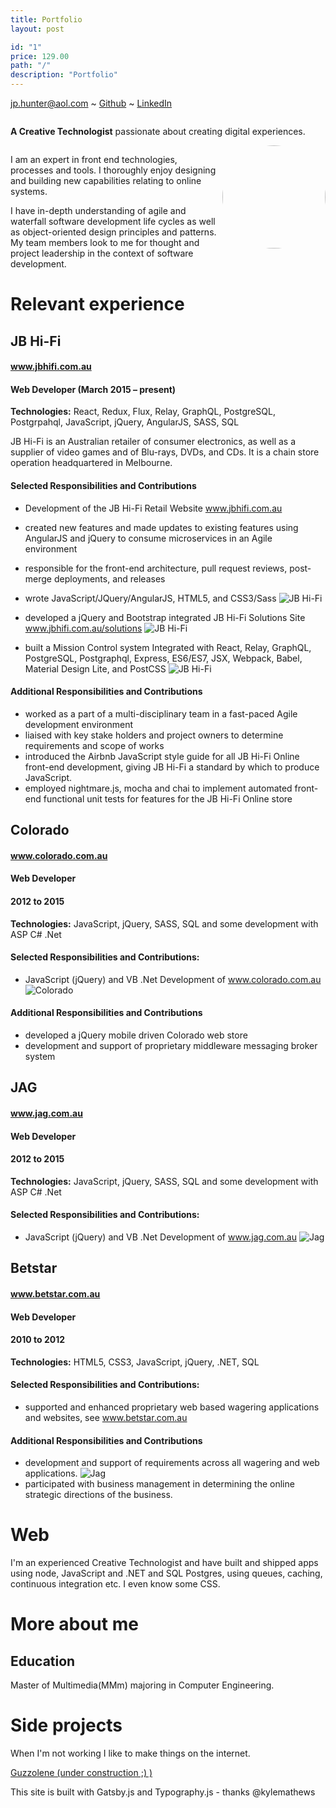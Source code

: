 ```yaml
---
title: Portfolio
layout: post

id: "1"
price: 129.00
path: "/"
description: "Portfolio"
---
```


jp.hunter@aol.com ~ [Github](https://www.github.com/JPHUNTER "Github - JPHUNTER") ~ [LinkedIn](https://www.linkedin.com/in/john-paul-hunter "LinkedIn - JPHUNTER") 

<div>
    <div style="overflow: hidden;">
       <div>
            <p><strong>A Creative Technologist</strong> passionate about creating digital experiences.</p>
       </div>
    </div>
    <div style="float:right; width: auto;">
       <div>
           <img height="165px" style="border-radius: 50%" src="https://www.johnpaulhunter.com/images/jp.jpg">
       </div>
    </div>
</div>

I am an expert in front end technologies, processes and tools. I thoroughly enjoy designing and building new capabilities relating to online systems.

I have in-depth understanding of agile and waterfall software development life cycles as well as object-oriented design principles and patterns. My team members look to me for thought and project leadership in the context of software development.

# Relevant experience

## JB Hi-Fi
#### www.jbhifi.com.au
#### Web Developer (March 2015 – present)
**Technologies:** React, Redux, Flux, Relay, GraphQL, PostgreSQL, Postgrpahql, JavaScript, jQuery, AngularJS, SASS, SQL


JB Hi-Fi is an Australian retailer of consumer electronics, as well as a supplier of video games and of Blu-rays, DVDs, and CDs. It is a chain store operation headquartered in Melbourne.
 #### Selected Responsibilities and Contributions
 
* Development of the JB Hi-Fi Retail Website www.jbhifi.com.au
* created new features and made updates to existing features using AngularJS and jQuery to consume microservices in an Agile environment
* responsible for the front-end architecture, pull request reviews, post-merge deployments, and releases
* wrote JavaScript/JQuery/AngularJS, HTML5, and CSS3/Sass 
![JB Hi-Fi](./images/jb.png "JB Hi-Fi")

* developed a jQuery and Bootstrap integrated JB Hi-Fi Solutions Site www.jbhifi.com.au/solutions
![JB Hi-Fi](./images/jb_solutions.png "JB Hi-Fi Solutions")
* built a Mission Control system Integrated with React, Relay, GraphQL, PostgreSQL, Postgraphql, Express, ES6/ES7, JSX, Webpack, Babel, Material Design Lite, and PostCSS
![JB Hi-Fi](./images/react_relay.png "JB Hi-Fi Mission Control")

#### Additional Responsibilities and Contributions
* worked as a part of a multi-disciplinary team in a fast-paced Agile development environment
* liaised with key stake holders and project owners to determine requirements and scope of works
* introduced the Airbnb JavaScript style guide for all JB Hi-Fi Online front-end development, 
giving JB Hi-Fi a standard by which to produce JavaScript.
* employed nightmare.js, mocha and chai to implement automated front-end functional unit tests for features for the JB Hi-Fi Online store

## Colorado
#### www.colorado.com.au
#### Web Developer  
#### 2012 to 2015

**Technologies:** JavaScript, jQuery, SASS, SQL and some development with ASP C# .Net
#### Selected Responsibilities and Contributions:
* JavaScript (jQuery) and VB .Net Development of www.colorado.com.au 
![Colorado](./images/colorado.png "Colorado")

#### Additional Responsibilities and Contributions
* developed a jQuery mobile driven Colorado web store
* development and support of proprietary middleware messaging broker system

## JAG
#### www.jag.com.au
#### Web Developer  
#### 2012 to 2015
**Technologies:** JavaScript, jQuery, SASS, SQL and some development with ASP C# .Net
#### Selected Responsibilities and Contributions:
* JavaScript (jQuery) and VB .Net Development of www.jag.com.au
![Jag](./images/jag.png "Jag")

## Betstar
#### www.betstar.com.au
#### Web Developer  
#### 2010 to 2012
**Technologies:** HTML5, CSS3, JavaScript, jQuery, .NET, SQL
#### Selected Responsibilities and Contributions:
* supported and enhanced proprietary web based wagering applications and websites, see www.betstar.com.au
#### Additional Responsibilities and Contributions
* development and support of requirements across all wagering and web applications.
![Jag](./images/betstar.png "Betstar")
* participated with business management in determining the online strategic directions of the business.

# Web

I'm an experienced Creative Technologist and have built and shipped apps using node, JavaScript and .NET and SQL Postgres, using queues, caching, continuous integration etc. I even know some CSS.

# More about me

## Education
Master of Multimedia(MMm) majoring in Computer Engineering.

# Side projects
When I'm not working I like to make things on the internet.

[Guzzolene (under construction ;) )](https://www.guzzolene.com "Guzzolene")

This site is built with Gatsby.js and Typography.js - thanks @kylemathews